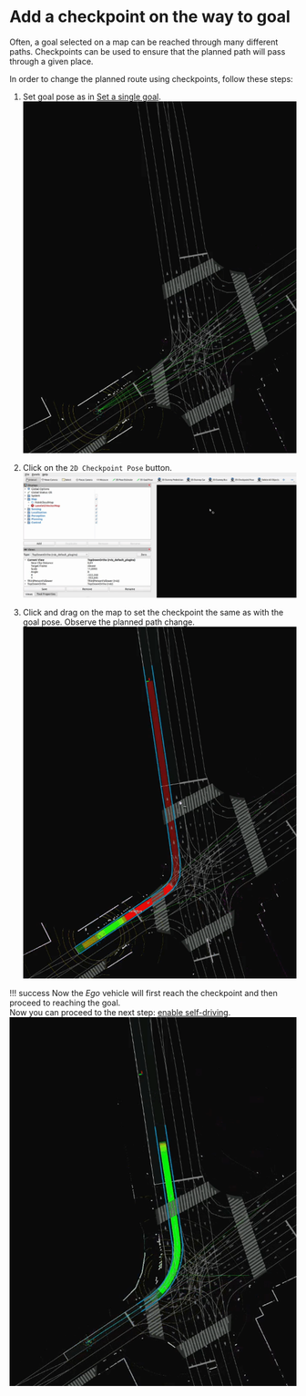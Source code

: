 # Add a checkpoint on the way to goal 
Often, a goal selected on a map can be reached through many different paths.
Checkpoints can be used to ensure that the planned path will pass through a given place.

In order to change the planned route using checkpoints, follow these steps:

1. Set goal pose as in [Set a single goal](../SetASingleGoal/).
![](checkpoint_set_goal.gif)

1. Click on the `2D Checkpoint Pose` button.
![](checkpoint_click.gif)

1. Click and drag on the map to set the checkpoint the same as with the goal pose. Observe the planned path change.
![](checkpoint_set_checkpoint.gif)

!!! success
    Now the *Ego* vehicle will first reach the checkpoint and then proceed to reaching the goal.<br>
    Now you can proceed to the next step: [enable self-driving](../EnableSelf-driving/).
    ![](checkpoint_change_lane.gif)

